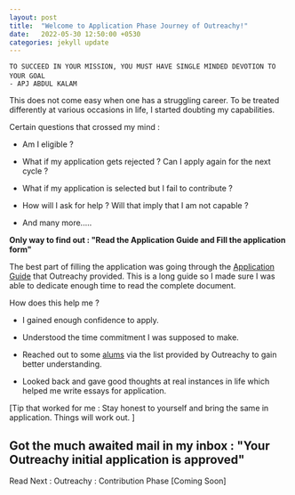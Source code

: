 ```yaml
---
layout: post
title:  "Welcome to Application Phase Journey of Outreachy!"
date:   2022-05-30 12:50:00 +0530
categories: jekyll update
---
```

`TO SUCCEED IN YOUR MISSION, YOU MUST HAVE SINGLE MINDED DEVOTION TO YOUR GOAL`
`                                                            - APJ ABDUL KALAM`

This does not come easy when one has a struggling career.
To be treated differently at various occasions in life,
I started doubting my capabilities. 

Certain questions that crossed my mind :

- Am I eligible ?

- What if my application gets rejected ? Can I apply again for the next cycle ?

- What if my application is selected but I fail to contribute ?

- How will I ask for help ? Will that imply that I am not capable ?

- And many more.....

**Only way to find out : "Read the Application Guide and Fill the application form"**

The best part of filling the application was going through the [Application Guide](https://www.outreachy.org/docs/applicant/) that Outreachy provided.
This is a long guide so I made sure I was able to dedicate enough time to read the complete document.

How does this help me ?

- I gained enough confidence to apply.

- Understood the time commitment I was supposed to make.

- Reached out to some [alums](https://www.outreachy.org/alums/) via the list provided by Outreachy to gain better understanding.

- Looked back and gave good thoughts at real instances in life which helped me write essays for application.

[Tip that worked for me : Stay honest to yourself and bring the same in application. Things will work out. ]


## Got the much awaited mail in my inbox : "Your Outreachy initial application is approved"

Read Next : Outreachy : Contribution Phase [Coming Soon]

